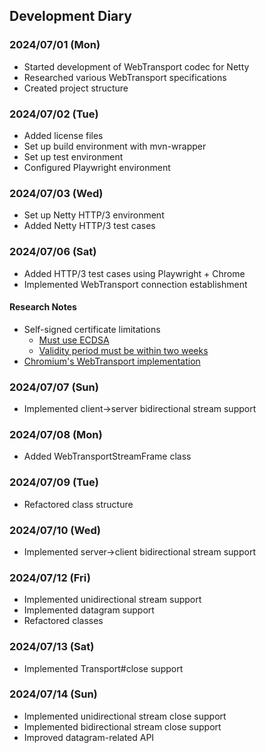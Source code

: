 ## Development Diary

### 2024/07/01 (Mon)

- Started development of WebTransport codec for Netty
- Researched various WebTransport specifications
- Created project structure

### 2024/07/02 (Tue)

- Added license files
- Set up build environment with mvn-wrapper
- Set up test environment
- Configured Playwright environment

### 2024/07/03 (Wed)

- Set up Netty HTTP/3 environment
- Added Netty HTTP/3 test cases

### 2024/07/06 (Sat)

- Added HTTP/3 test cases using Playwright + Chrome
- Implemented WebTransport connection establishment

#### Research Notes

- Self-signed certificate limitations
  - [Must use ECDSA](https://stackoverflow.com/questions/75979276/do-i-have-to-get-a-valid-ssl-certificate-to-make-webtranport-server-examples-wor)
  - [Validity period must be within two weeks](https://qiita.com/alivelime/items/e5c75288f56cd0949dca)
- [Chromium's WebTransport implementation](https://chromium.googlesource.com/chromium/src/+/d622da780b2abe8ae376506323c3a3d26e9ac7da/third_party/blink/renderer/modules/webtransport)

### 2024/07/07 (Sun)

- Implemented client→server bidirectional stream support

### 2024/07/08 (Mon)

- Added WebTransportStreamFrame class

### 2024/07/09 (Tue)

- Refactored class structure

### 2024/07/10 (Wed)

- Implemented server→client bidirectional stream support

### 2024/07/12 (Fri)

- Implemented unidirectional stream support
- Implemented datagram support
- Refactored classes

### 2024/07/13 (Sat)

- Implemented Transport#close support

### 2024/07/14 (Sun)

- Implemented unidirectional stream close support
- Implemented bidirectional stream close support
- Improved datagram-related API
